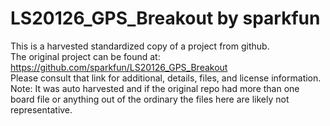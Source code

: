 
# LS20126_GPS_Breakout by sparkfun  
This is a harvested standardized copy of a project from github.  
The original project can be found at:  
https://github.com/sparkfun/LS20126_GPS_Breakout  
Please consult that link for additional, details, files, and license information.  
Note: It was auto harvested and if the original repo had more than one board file or anything out of the ordinary the files here are likely not representative.  
    